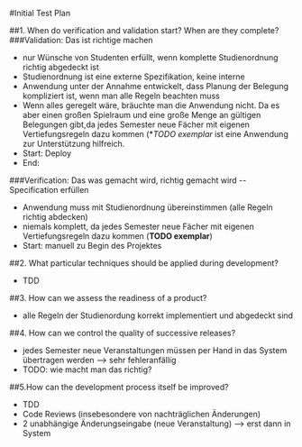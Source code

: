 #Initial Test Plan

##1. When do verification and validation start? When are they complete?
###Validation: Das ist richtige machen

* nur Wünsche von Studenten erfüllt, wenn komplette Studienordnung richtig abgedeckt ist
* Studienordnung ist eine externe Spezifikation, keine interne
* Anwendung unter der Annahme entwickelt, dass Planung der Belegung kompliziert ist, wenn man alle Regeln beachten muss
* Wenn alles geregelt wäre, bräuchte man die Anwendung nicht. Da es aber einen großen Spielraum und eine große Menge an gültigen Belegungen gibt,da jedes Semester neue Fächer mit eigenen Vertiefungsregeln dazu kommen (**TODO exemplar* ist eine Anwendung zur Unterstützung hilfreich.
* Start: Deploy
* End: 


###Verification: 
Das was gemacht wird, richtig gemacht wird -- Specification erfüllen

* Anwendung muss mit Studienordnung übereinstimmen (alle Regeln richtig abdecken)
* niemals komplett, da jedes Semester neue Fächer mit eigenen Vertiefungsregeln dazu kommen (**TODO exemplar**)
* Start: manuell zu Begin des Projektes

##2. What particular techniques should be applied during development?
* TDD

##3. How can we assess the readiness of a product?
* alle Regeln der Studienordung korrekt implementiert und abgedeckt sind

##4. How can we control the quality of successive releases?
* jedes Semester neue Veranstaltungen müssen per Hand in das System übertragen werden --> sehr fehleranfällig
* TODO: wie macht man das richtig?

##5.How can the development process itself be improved?
* TDD
* Code Reviews (insebesondere von nachträglichen Änderungen)
* 2 unabhängige Änderungseingabe (neue Veranstaltung) --> erst dann in System